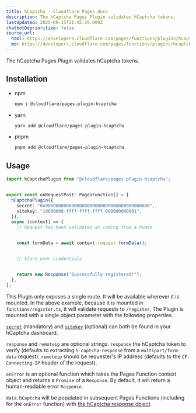 ```yaml
---
title: hCaptcha · Cloudflare Pages docs
description: The hCaptcha Pages Plugin validates hCaptcha tokens.
lastUpdated: 2025-09-15T21:45:20.000Z
chatbotDeprioritize: false
source_url:
  html: https://developers.cloudflare.com/pages/functions/plugins/hcaptcha/
  md: https://developers.cloudflare.com/pages/functions/plugins/hcaptcha/index.md
---
```


The hCaptcha Pages Plugin validates hCaptcha tokens.

## Installation

* npm

  ```sh
  npm i @cloudflare/pages-plugin-hcaptcha
  ```

* yarn

  ```sh
  yarn add @cloudflare/pages-plugin-hcaptcha
  ```

* pnpm

  ```sh
  pnpm add @cloudflare/pages-plugin-hcaptcha
  ```

## Usage

```typescript
import hCaptchaPlugin from "@cloudflare/pages-plugin-hcaptcha";


export const onRequestPost: PagesFunction[] = [
  hCaptchaPlugin({
    secret: "0x0000000000000000000000000000000000000000",
    sitekey: "10000000-ffff-ffff-ffff-000000000001",
  }),
  async (context) => {
    // Request has been validated as coming from a human


    const formData = await context.request.formData();


    // Store user credentials


    return new Response("Successfully registered!");
  },
];
```

This Plugin only exposes a single route. It will be available wherever it is mounted. In the above example, because it is mounted in `functions/register.ts`, it will validate requests to `/register`. The Plugin is mounted with a single object parameter with the following properties.

[`secret`](https://dashboard.hcaptcha.com/settings) (mandatory) and [`sitekey`](https://dashboard.hcaptcha.com/sites) (optional) can both be found in your hCaptcha dashboard.

`response` and `remoteip` are optional strings. `response` the hCaptcha token to verify (defaults to extracting `h-captcha-response` from a `multipart/form-data` request). `remoteip` should be requester's IP address (defaults to the `CF-Connecting-IP` header of the request).

`onError` is an optional function which takes the Pages Function context object and returns a `Promise` of a `Response`. By default, it will return a human-readable error `Response`.

`data.hCaptcha` will be populated in subsequent Pages Functions (including for the `onError` function) with [the hCaptcha response object](https://docs.hcaptcha.com/#verify-the-user-response-server-side).
